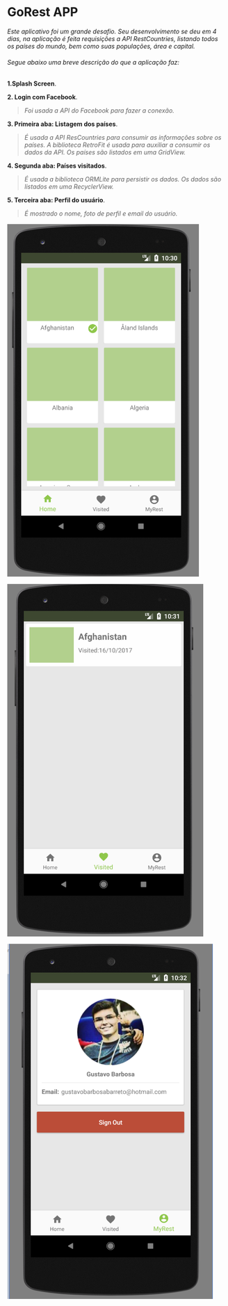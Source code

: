 # GoRest APP

*Este aplicativo foi um grande desafio. Seu desenvolvimento se deu em 4 dias, na aplicação é feita requisições a API RestCountries, listando todos os países do mundo, bem como suas populações, área e capital.*

###### Segue abaixo uma breve descrição do que a aplicação faz:

**1.Splash Screen**.

**2. Login com Facebook**.
>*Foi usada a API do Facebook para fazer a conexão.*

**3. Primeira aba: Listagem dos países**.
>*É usada a API ResCountries para consumir as informações sobre os países. A biblioteca RetroFit é usada para auxiliar a consumir os dados da API. Os países são listados em uma GridView.*

**4. Segunda aba: Países visitados**.
>*É usada a biblioteca ORMLite para persistir os dados. Os dados são listados em uma RecyclerView.*

**5. Terceira aba: Perfil do usuário**. 
>*É mostrado o nome, foto de perfil e email do usuário.*


![GoRest aba 1](https://github.com/GustavoBarbosaB/GoRest-App/blob/master/images/home.png)

![GoRest aba 2](https://github.com/GustavoBarbosaB/GoRest-App/blob/master/images/visited.png)

![GoRest aba 3](https://github.com/GustavoBarbosaB/GoRest-App/blob/master/images/myrest.png)
